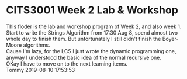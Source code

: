 # CITS3001 Week 2 Lab & Workshop
This floder is the lab and workshop program of Week 2, and also week 1.<br>
Start to write the Strings Algorithm from 17:30 Aug 8, spend almost two whole day to finish them. 
But unfortunately I still didn't finish the Boyer-Moore algorithms.<br>
Cause I'm lazy, for the LCS I just wrote the dynamic programming one, 
anyway I understood the basic idea of the normal recursive one.<br>
OKay I have to move on to the next learning items.<br>
Tommy 2019-08-10 17:53:53